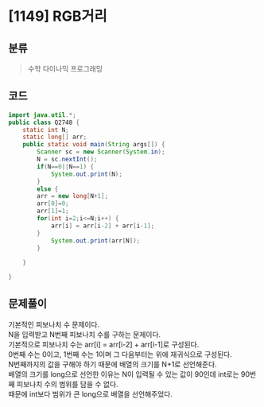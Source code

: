# [1149] RGB거리

## 분류
> 수학
> 다이나믹 프로그래밍

## 코드
```java
import java.util.*;
public class Q2748 {
	static int N;
	static long[] arr;
	public static void main(String args[]) {
		Scanner sc = new Scanner(System.in);
		N = sc.nextInt();
		if(N==0||N==1) {
			System.out.print(N);
		}
		else {
		arr = new long[N+1];
		arr[0]=0;
		arr[1]=1;
		for(int i=2;i<=N;i++) {
			arr[i] = arr[i-2] + arr[i-1];
		}
			System.out.print(arr[N]);
		}
		
	}

}

```

## 문제풀이

기본적인 피보나치 수 문제이다.<br>
N을 입력받고 N번째 피보나치 수를 구하는 문제이다.<br>
기본적으로 피보나치 수는 arr[i] = arr[i-2] + arr[i-1]로 구성된다.<br>
0번째 수는 0이고, 1번째 수는 1이며 그 다음부터는 위에 재귀식으로 구성된다.<br>
N번째까지의 값을 구해야 하기 때문에 배열의 크기를 N+1로 선언해준다.<br>
배열의 크기를 long으로 선언한 이유는 N이 입력될 수 있는 값이 90인데 int로는 90번째 피보나치 수의 범위를 담을 수 없다.<br>
때문에 int보다 범위가 큰 long으로 배열을 선언해주었다.